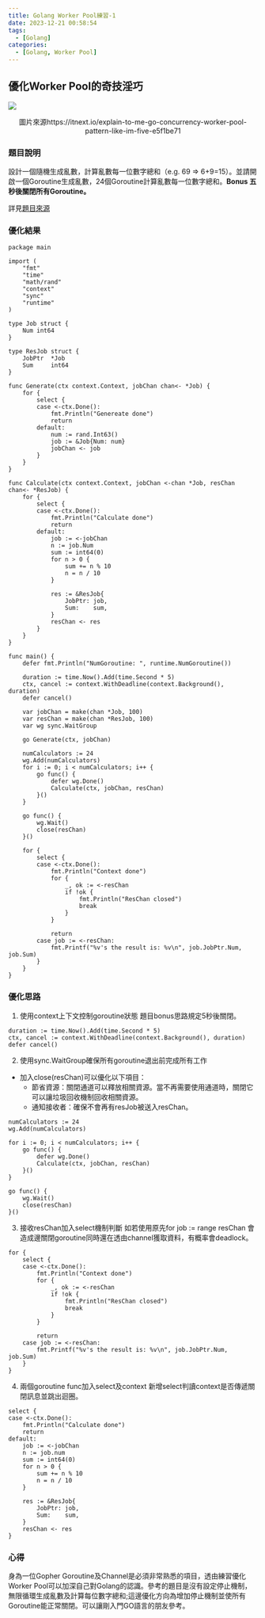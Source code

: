 ```yaml
---
title: Golang Worker Pool練習-1
date: 2023-12-21 00:58:54
tags:
  - [Golang]
categories:
  - [Golang, Worker Pool]
---
```


## 優化Worker Pool的奇技淫巧

![](https://miro.medium.com/v2/resize:fit:720/format:webp/1*Ya3fa36roBBhZlMl-kChXw.png)

<center>圖片來源https://itnext.io/explain-to-me-go-concurrency-worker-pool-pattern-like-im-five-e5f1be71</center>
<!-- more -->

### 題目說明
設計一個隨機生成亂數，計算亂數每一位數字總和（e.g. 69 => 6+9=15）。並請開啟一個Goroutine生成亂數，24個Goroutine計算亂數每一位數字總和。**Bonus 五秒後關閉所有Goroutine。**

詳見[題目來源](https://blog.51cto.com/u_15127617/3300755)

### 優化結果

```go=
package main

import (
    "fmt"
    "time"
    "math/rand"
    "context"
    "sync"
    "runtime"
)

type Job struct {
    Num int64
}

type ResJob struct {
    JobPtr  *Job
    Sum     int64
}

func Generate(ctx context.Context, jobChan chan<- *Job) {
    for {
        select {
        case <-ctx.Done():
            fmt.Println("Genereate done")
            return
        default:
            num := rand.Int63()
            job := &Job{Num: num}
            jobChan <- job
        }
    } 
}

func Calculate(ctx context.Context, jobChan <-chan *Job, resChan chan<- *ResJob) {
    for {
        select {
        case <-ctx.Done():
            fmt.Println("Calculate done")
            return
        default:
            job := <-jobChan
            n := job.Num
            sum := int64(0)
            for n > 0 {
                sum += n % 10
                n = n / 10
            }
            
            res := &ResJob{
                JobPtr: job,
                Sum:    sum,
            }
            resChan <- res
        }
    }
}

func main() {
    defer fmt.Println("NumGoroutine: ", runtime.NumGoroutine())

    duration := time.Now().Add(time.Second * 5)
    ctx, cancel := context.WithDeadline(context.Background(), duration)
    defer cancel()

    var jobChan = make(chan *Job, 100)
    var resChan = make(chan *ResJob, 100)
    var wg sync.WaitGroup

    go Generate(ctx, jobChan)

    numCalculators := 24
    wg.Add(numCalculators)
    for i := 0; i < numCalculators; i++ {
        go func() {
            defer wg.Done()
            Calculate(ctx, jobChan, resChan)
        }()
    }

    go func() {
        wg.Wait()
        close(resChan)
    }()

    for {
        select {
        case <-ctx.Done():
            fmt.Println("Context done")
            for {
                _, ok := <-resChan
                if !ok {
                    fmt.Println("ResChan closed")
                    break
                }
            }
            
            return
        case job := <-resChan:
            fmt.Printf("%v's the result is: %v\n", job.JobPtr.Num, job.Sum)
        }
    }
}
```

### 優化思路

1. 使用context上下文控制goroutine狀態
題目bonus思路規定5秒後關閉。

```go=
duration := time.Now().Add(time.Second * 5)
ctx, cancel := context.WithDeadline(context.Background(), duration)
defer cancel()
```

2. 使用sync.WaitGroup確保所有goroutine退出前完成所有工作
- 加入close(resChan)可以優化以下項目：
    - 節省資源：關閉通道可以釋放相關資源。當不再需要使用通道時，關閉它可以讓垃圾回收機制回收相關資源。
    - 通知接收者：確保不會再有resJob被送入resChan。

```go=
numCalculators := 24
wg.Add(numCalculators)

for i := 0; i < numCalculators; i++ {
    go func() {
        defer wg.Done()
        Calculate(ctx, jobChan, resChan)
    }()
}

go func() {
    wg.Wait()
    close(resChan)
}()
```

3. 接收resChan加入select機制判斷
如若使用原先for job := range resChan 會造成邊關閉goroutine同時還在透由channel獲取資料，有概率會deadlock。

```go=
for {
    select {
    case <-ctx.Done():
        fmt.Println("Context done")
        for {
            _, ok := <-resChan
            if !ok {
                fmt.Println("ResChan closed")
                break
            }
        }

        return
    case job := <-resChan:
        fmt.Printf("%v's the result is: %v\n", job.JobPtr.Num, job.Sum)
    }
}
```

4. 兩個goroutine func加入select及context
新增select判讀context是否傳遞關閉訊息並跳出迴圈。

```go=
select {
case <-ctx.Done():
    fmt.Println("Calculate done")
    return
default:
    job := <-jobChan
    n := job.num
    sum := int64(0)
    for n > 0 {
        sum += n % 10
        n = n / 10
    }

    res := &ResJob{
        JobPtr: job,
        Sum:    sum,
    }
    resChan <- res
}
```

### 心得
身為一位Gopher Goroutine及Channel是必須非常熟悉的項目，透由練習優化Worker Pool可以加深自己對Golang的認識。參考的題目是沒有設定停止機制，無限循環生成亂數及計算每位數字總和;這邊優化方向為增加停止機制並使所有Goroutine能正常關閉。可以讓剛入門GO語言的朋友參考。

